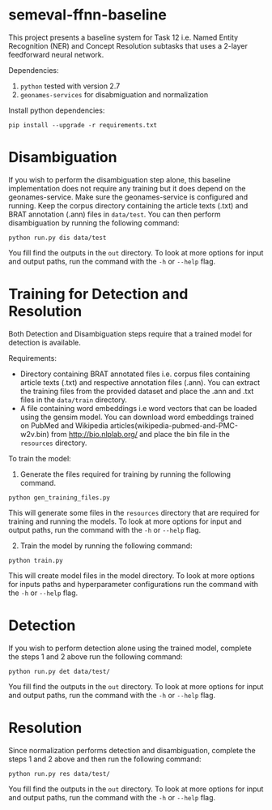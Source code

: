 # semeval-ffnn-baseline  
This project presents a baseline system for Task 12 i.e. Named Entity Recognition (NER) and Concept Resolution subtasks that uses a 2-layer feedforward neural network.
  
Dependencies:
1) ```python``` tested with version 2.7
2) ```geonames-services``` for disabmiguation and normalization

Install python dependencies:
```
pip install --upgrade -r requirements.txt
```

# Disambiguation
If you wish to perform the disambiguation step alone, this baseline implementation does not require any training but it does depend on the geonames-service. Make sure the geonames-service is configured and running. Keep the corpus directory containing the article texts (.txt) and BRAT annotation (.ann) files in ```data/test```. You can then perform disambiguation by running the following command:
```
python run.py dis data/test
```
You fill find the outputs in the ```out``` directory. To look at more options for input and output paths, run the command with the ```-h``` or ```--help``` flag.

# Training for Detection and Resolution
Both Detection and Disambiguation steps require that a trained model for detection is available.

Requirements:
- Directory containing BRAT annotated files i.e. corpus files containing article texts (.txt) and respective annotation files (.ann). You can extract the training files from the provided dataset and place the .ann and .txt files in the ```data/train``` directory.
- A file containing word embeddings i.e word vectors that can be loaded using the gensim model. You can download word embeddings trained on PubMed and Wikipedia articles(wikipedia-pubmed-and-PMC-w2v.bin) from http://bio.nlplab.org/ and place the bin file in the ```resources``` directory.

To train the model:
1) Generate the files required for training by running the following command. 
```
python gen_training_files.py
```
This will generate some files in the ```resources``` directory that are required for training and running the models. To look at more options for input and output paths, run the command with the ```-h``` or ```--help``` flag.

2) Train the model by running the following command:
```
python train.py
```
This will create model files in the model directory. To look at more options for inputs paths and hyperparameter configurations run the command with the ```-h```  or ```--help``` flag.

# Detection
If you wish to perform detection alone using the trained model, complete the steps 1 and 2 above run the following command:
```
python run.py det data/test/
```
You fill find the outputs in the ```out``` directory. To look at more options for input and output paths, run the command with the ```-h``` or ```--help``` flag.

# Resolution
Since normalization performs detection and disambiguation, complete the steps 1 and 2 above and then run the following command:
```
python run.py res data/test/
```
You fill find the outputs in the ```out``` directory. To look at more options for input and output paths, run the command with the ```-h``` or ```--help``` flag.


